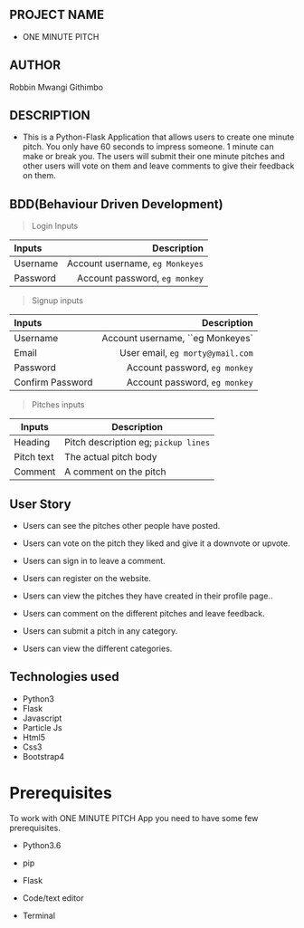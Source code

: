 ## PROJECT  NAME 
 - ONE MINUTE PITCH 

## AUTHOR 
Robbin Mwangi Githimbo

## DESCRIPTION 
 - This is a Python-Flask Application that allows users to create one minute pitch. You only have 60 seconds to impress someone. 1 minute can make or break you.
The users will submit their one minute pitches and other users will vote on them and leave comments to give their feedback on them.

## BDD(Behaviour Driven Development)

>Login Inputs

| Inputs |  Description |
| :---         |          ---: |
| Username  | Account username, ``eg Monkeyes``|
| Password  | Account password, ``eg monkey``|

>Signup inputs

| Inputs |  Description |
| :---         |          ---: |
| Username  | Account username, ``eg Monkeyes`|
| Email  | User email, ``eg morty@ymail.com``|
| Password  | Account password, ``eg monkey``|
| Confirm Password  | Account password, ``eg monkey``|


> Pitches inputs

| Inputs | Description  |
|---|---|
|  Heading | Pitch description eg; ``pickup lines``  |
|  Pitch text| The actual pitch body|
| Comment| A comment on the pitch|

## User Story

- Users can see the pitches other people have posted.

- Users can vote on the pitch they liked and give it a downvote or upvote.

- Users can sign in to leave a comment.

- Users can register on the website.

- Users can view the pitches they have created in their profile page..

- Users can comment on the different pitches and leave feedback. 

- Users can submit a pitch in any category. 

- Users can view the different categories. 

## Technologies used
* Python3
* Flask
* Javascript
* Particle Js
* Html5
* Css3
* Bootstrap4

# Prerequisites

To work with ONE MINUTE PITCH App you need to have some few prerequisites.

- Python3.6

- pip

- Flask 

- Code/text editor

- Terminal
